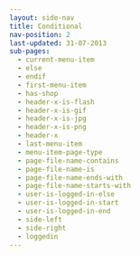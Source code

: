 ```yaml
---
layout: side-nav
title: Conditional
nav-position: 2
last-updated: 31-07-2013
sub-pages:
  - current-menu-item
  - else
  - endif
  - first-menu-item
  - has-shop
  - header-x-is-flash
  - header-x-is-gif
  - header-x-is-jpg
  - header-x-is-png
  - header-x
  - last-menu-item
  - menu-item-page-type
  - page-file-name-contains
  - page-file-name-is
  - page-file-name-ends-with
  - page-file-name-starts-with
  - user-is-logged-in-else
  - user-is-logged-in-start
  - user-is-logged-in-end
  - side-left
  - side-right
  - loggedin
---
```



<!-- This Page exists for the creation of the sub-menu only and is not displayed on the site -->